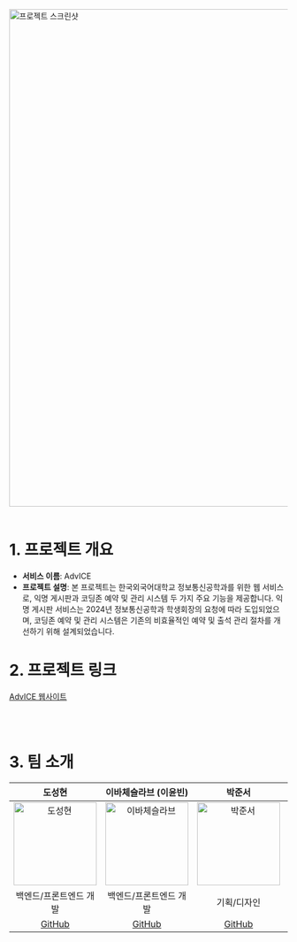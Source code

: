 <a href="https://club-project-one.vercel.app/" target="_blank">
  <img width="900" alt="프로젝트 스크린샷" src="https://github.com/user-attachments/assets/4a711bee-0c04-4248-990a-b7f3a127300f">
</a>

<br/>
<br/>

# 1. 프로젝트 개요
- **서비스 이름**: AdvICE
- **프로젝트 설명**: 본 프로젝트는 한국외국어대학교 정보통신공학과를 위한 웹 서비스로, 익명 게시판과 코딩존 예약 및 관리 시스템 두 가지 주요 기능을 제공합니다. 익명 게시판 서비스는 2024년 정보통신공학과 학생회장의 요청에 따라 도입되었으며, 코딩존 예약 및 관리 시스템은 기존의 비효율적인 예약 및 출석 관리 절차를 개선하기 위해 설계되었습니다.

# 2. 프로젝트 링크
[AdvICE 웹사이트](https://ice-advice.co.kr/)

<br/>
<br/>

# 3. 팀 소개
| 도성현 | 이바체슬라브 (이윤빈) | 박준서 | 김진우 |
|:------:|:-------------------:|:------:|:------:|
| <img src="https://avatars.githubusercontent.com/u/52828205?v=4" alt="도성현" width="150"> | <img src="https://avatars.githubusercontent.com/u/81556800?v=4" alt="이바체슬라브" width="150"> | <img src="https://avatars.githubusercontent.com/u/81576126?v=4" alt="박준서" width="150"> | <img src="https://github.com/user-attachments/assets/c72a1cf0-86c4-4028-a52c-aa4b27a96fa8" alt="김진우" width="150"> |
| 백엔드/프론트엔드 개발 | 백엔드/프론트엔드 개발 | 기획/디자인 | AI 모델 학습/데이터 수집 및 전처리 |
| [GitHub](https://github.com/glaxyt) | [GitHub](https://github.com/kanado5385-k) | [GitHub](https://github.com/Debuging-JunSeoPark) | [GitHub](https://github.com/JinWooKim85) |

<br/>
<br/>

